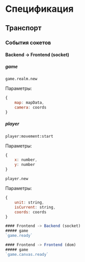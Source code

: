 # Спецификация
## Транспорт
### События сокетов

#### Backend -> Frontend (socket)
##### game
`game.realm.new`

Параметры:
```javascript
{
    map: mapData,
    camera: coords
}
```

##### player
`player:movement:start`

Параметры:
```javascript
{
    x: number,
    y: number
}
```

`player.new`

Параметры:
```javascript
{
    unit: string,
    isCurrent: string,
    coords: coords
}

#### Frontend -> Backend (socket)
##### game
`game.ready`

#### Frontend -> Frontend (dom)
##### game
`game.canvas.ready`
